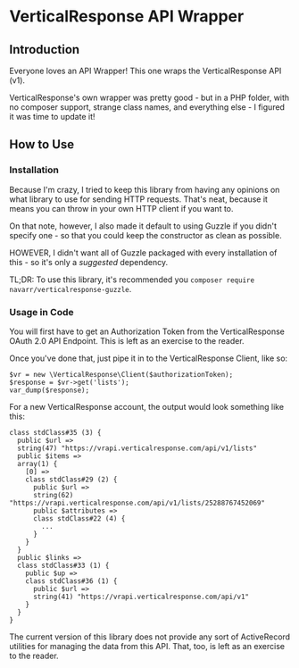 # VerticalResponse API Wrapper

## Introduction

Everyone loves an API Wrapper!  This one wraps the VerticalResponse API (v1).

VerticalResponse's own wrapper was pretty good - but in a PHP folder, with no composer support, strange class names, and 
everything else - I figured it was time to update it!

## How to Use

### Installation

Because I'm crazy, I tried to keep this library from having any opinions on what library to use for sending HTTP
requests.  That's neat, because it means you can throw in your own HTTP client if you want to.

On that note, however, I also made it default to using Guzzle if you didn't specify one - so that you could keep the
constructor as clean as possible.

HOWEVER, I didn't want all of Guzzle packaged with every installation of this - so it's only a _suggested_ dependency.

TL;DR: To use this library, it's recommended you `composer require navarr/verticalresponse-guzzle`.

### Usage in Code

You will first have to get an Authorization Token from the VerticalResponse OAuth 2.0 API Endpoint.  This is left as an
exercise to the reader.

Once you've done that, just pipe it in to the VerticalResponse Client, like so:

    $vr = new \VerticalResponse\Client($authorizationToken);
    $response = $vr->get('lists');
    var_dump($response);

For a new VerticalResponse account, the output would look something like this:

    class stdClass#35 (3) {
      public $url =>
      string(47) "https://vrapi.verticalresponse.com/api/v1/lists"
      public $items =>
      array(1) {
        [0] =>
        class stdClass#29 (2) {
          public $url =>
          string(62) "https://vrapi.verticalresponse.com/api/v1/lists/25288767452069"
          public $attributes =>
          class stdClass#22 (4) {
            ...
          }
        }
      }
      public $links =>
      class stdClass#33 (1) {
        public $up =>
        class stdClass#36 (1) {
          public $url =>
          string(41) "https://vrapi.verticalresponse.com/api/v1"
        }
      }
    }
    
The current version of this library does not provide any sort of ActiveRecord utilities for managing the data from this
API.  That, too, is left as an exercise to the reader.
